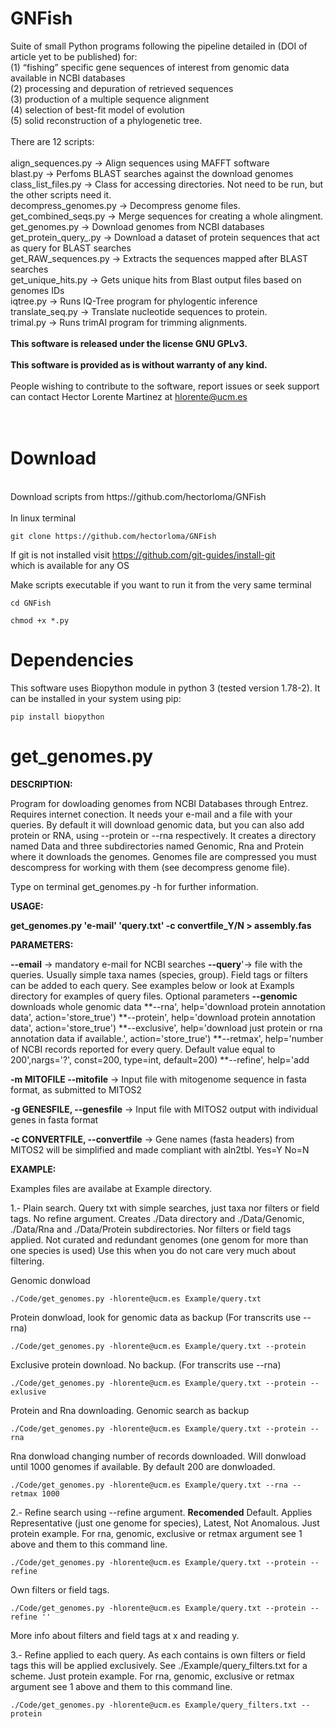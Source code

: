 # GNFish
Suite of small Python programs following the pipeline detailed in (DOI of article yet to be published) for:<br />
(1) “fishing” specific gene sequences of interest from genomic data available in NCBI databases<br />
(2) processing and depuration of retrieved sequences<br />
(3) production of a multiple sequence alignment<br />
(4) selection of best-fit model of evolution<br />
(5) solid reconstruction of a phylogenetic tree.<br />
<br />
There are 12 scripts:<br />
<br />
align_sequences.py -> Align sequences using MAFFT software<br />
blast.py -> Perfoms BLAST searches against the download genomes<br />
class_list_files.py -> Class for accessing directories. Not need to be run, but the other scripts need it.<br />
decompress_genomes.py -> Decompress genome files.<br />
get_combined_seqs.py -> Merge sequences for creating a whole alingment.<br />
get_genomes.py -> Download genomes from NCBI databases<br />
get_protein_query_.py -> Download a dataset of protein sequences that act as query for BLAST searches<br />
get_RAW_sequences.py -> Extracts the sequences mapped after BLAST searches<br />
get_unique_hits.py -> Gets unique hits from Blast output files based on genomes IDs<br />
iqtree.py -> Runs IQ-Tree program for phylogentic inference<br />
translate_seq.py -> Translate nucleotide sequences to protein.<br />
trimal.py -> Runs trimAl program for trimming alignments.<br />
<br />
**This software is released under the license GNU GPLv3.**<br />
<br />
**This software is provided as is without warranty of any kind.**<br />
<br />
People wishing to contribute to the software, report issues or seek support can contact Hector Lorente Martinez at hlorente@ucm.es<br />
<br />
<br />
# Download<br />
<br />
Download scripts from https://github.com/hectorloma/GNFish<br />
<br />
In linux terminal<br />

```
git clone https://github.com/hectorloma/GNFish
```

If git is not installed visit https://github.com/git-guides/install-git  
which is available for any OS

Make scripts executable if you want to run it from the very same terminal

```
cd GNFish
```

```
chmod +x *.py
```

# Dependencies

This software uses Biopython module in python 3 (tested version 1.78-2). It can be installed in your system using pip:

```
pip install biopython 
```

# get_genomes.py

**DESCRIPTION:**

Program for dowloading genomes from NCBI Databases through Entrez. Requires internet conection.
It needs your e-mail and a file with your queries. By default it will download genomic data, but you can also add protein or RNA, using --protein or --rna respectively.
It creates a directory named Data and three subdirectories named Genomic, Rna and Protein where it downloads the genomes.
Genomes file are compressed you must descompress for working with them (see decompress genome file).

Type on terminal get_genomes.py -h for further information.

**USAGE:**


**get_genomes.py 'e-mail' 'query.txt' -c convertfile_Y/N > assembly.fas**


**PARAMETERS:**

**--email** -> mandatory e-mail for NCBI searches
**--query**'-> file with the queries. Usually simple taxa names (species, group). Field tags or filters can be added to each query. See examples below or look at Exampls directory for examples of query files.
Optional parameters
**--genomic** downloads whole genomic data
**--rna', help='download protein annotation data', action='store_true')
**--protein', help='download protein annotation data', action='store_true')
**--exclusive', help='download just protein or rna annotation data if available.', action='store_true')
**--retmax', help='number of NCBI records reported for every query. Default value equal to 200',nargs='?', const=200, type=int, default=200)
**--refine', help='add

**-m MITOFILE --mitofile** -> Input file with mitogenome sequence in fasta format, as submitted to MITOS2

**-g GENESFILE, --genesfile** -> Input file with MITOS2 output with individual genes in fasta format

**-c CONVERTFILE, --convertfile** -> Gene names (fasta headers) from MITOS2 will be simplified and made compliant with aln2tbl. Yes=Y No=N

**EXAMPLE:**

Examples files are availabe at Example directory.

1.- Plain search. Query txt with simple searches, just taxa nor filters or field tags. No refine argument.
Creates ./Data directory and ./Data/Genomic, ./Data/Rna and ./Data/Protein subdirectories. 
Nor filters or field tags applied. Not curated and redundant genomes (one genom for more than one species is used)
Use this when you do not care very much about filtering.

Genomic donwload
```
./Code/get_genomes.py -hlorente@ucm.es Example/query.txt
```
Protein donwload, look for genomic data as backup (For transcrits use --rna)
```
./Code/get_genomes.py -hlorente@ucm.es Example/query.txt --protein
```
Exclusive protein download. No backup. (For transcrits use --rna)
```
./Code/get_genomes.py -hlorente@ucm.es Example/query.txt --protein --exlusive
```
Protein and Rna downloading. Genomic search as backup
```
./Code/get_genomes.py -hlorente@ucm.es Example/query.txt --protein --rna
```
Rna donwload changing number of records downloaded. Will donwload until 1000 genomes if available. By default 200 are donwloaded.
```
./Code/get_genomes.py -hlorente@ucm.es Example/query.txt --rna --retmax 1000
```
2.- Refine search using --refine argument. **Recomended**
Default. Applies Representative (just one genome for species), Latest, Not Anomalous.
Just protein example. For rna, genomic, exclusive or retmax argument see 1 above and them to this command line.
```
./Code/get_genomes.py -hlorente@ucm.es Example/query.txt --protein --refine
```
Own filters or field tags. 
```
./Code/get_genomes.py -hlorente@ucm.es Example/query.txt --protein --refine ''
```
More info about filters and field tags at x and reading y.

3.- Refine applied to each query.
As each contains is own filters or field tags this will be applied exclusively. See ./Example/query_filters.txt for a scheme.
Just protein example. For rna, genomic, exclusive or retmax argument see 1 above and them to this command line.
```
./Code/get_genomes.py -hlorente@ucm.es Example/query_filters.txt --protein
```
